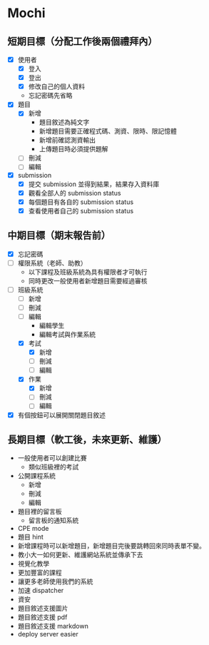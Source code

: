 # Mochi

## 短期目標（分配工作後兩個禮拜內）
- [x] 使用者
    - [x] 登入
    - [x] 登出
    - [x] 修改自己的個人資料
    - 忘記密碼先省略
- [x] 題目
    - [x] 新增
        - 題目敘述為純文字
        - 新增題目需要正確程式碼、測資、限時、限記憶體
        - 新增前確認測資輸出
        - 上傳題目時必須提供題解
    - [ ] 刪減
    - [ ] 編輯
- [x] submission
    - [x] 提交 submission 並得到結果，結果存入資料庫
    - [x] 觀看全部人的 submission status
    - [x] 每個題目有各自的 submission status
    - [x] 查看使用者自己的 submission status
## 中期目標（期末報告前）
- [x] 忘記密碼
- [ ] 權限系統（老師、助教）
    - 以下課程及班級系統為具有權限者才可執行
    - 同時更改一般使用者新增題目需要經過審核
- [ ] 班級系統
    - [ ] 新增
    - [ ] 刪減
    - [ ] 編輯
        - 編輯學生
        - 編輯考試與作業系統
    - [x] 考試
        - [x] 新增
        - [ ] 刪減
        - [ ] 編輯
    - [x] 作業
        - [x] 新增
        - [ ] 刪減
        - [ ] 編輯
- [x] 有個按鈕可以展開關閉題目敘述

## 長期目標（軟工後，未來更新、維護）
- 一般使用者可以創建比賽
    - 類似班級裡的考試
- 公開課程系統
    - 新增
    - 刪減
    - 編輯
 - 題目裡的留言板
     - 留言板的通知系統
 - CPE mode
 - 題目 hint
 - 新增課程時可以新增題目，新增題目完後要跳轉回來同時表單不變。
 - 教小大一如何更新、維護網站系統並傳承下去
 - 視覺化教學
 - 更加豐富的課程
 - 讓更多老師使用我們的系統
 - 加速 dispatcher
 - 資安
 - 題目敘述支援圖片
 - 題目敘述支援 pdf
 - 題目敘述支援 markdown
 - deploy server easier
